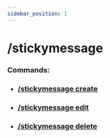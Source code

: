 ```yaml
---
sidebar_position: 1
---
```


# /stickymessage
### Commands:
- ### [/stickymessage create](/docs/easythreads/autothreadingstickymessage/stickymessage-create)
- ### [/stickymessage edit](/docs/easythreads/autothreading/stickymessage/stickymessage-edit)
- ### [/stickymessage delete](/docs/easythreads/autothreading/stickymessage/stickymessage-delete)